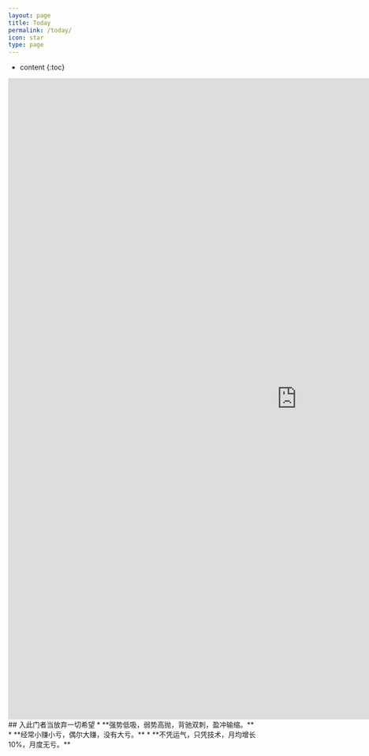 ```yaml
---
layout: page
title: Today
permalink: /today/
icon: star
type: page
---
```

* content
{:toc}
<iframe frameborder="0" width="1170" height="1300" scrolling="no" src="http://paper.7h365.com/Members/MemberIndex"></iframe>
## 入此门者当放弃一切希望
* **强势低吸，弱势高抛，背驰双刺，盈冲输缩。**
* **经常小赚小亏，偶尔大赚，没有大亏。**
* **不凭运气，只凭技术，月均增长10%，月度无亏。**
